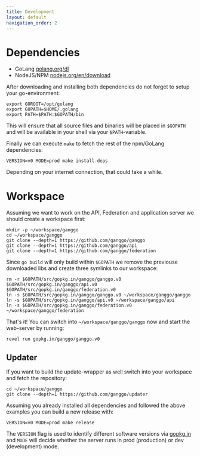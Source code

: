 ```yaml
---
title: Development
layout: default
navigation_order: 2
---
```


# Dependencies

  * GoLang [golang.org/dl](https://golang.org/dl/)
  * NodeJS/NPM [nodejs.org/en/download](https://nodejs.org/en/download/package-manager)

After downloading and installing both dependencies do not forget to setup your go-environment:

    export GOROOT=/opt/golang
    export GOPATH=$HOME/.golang
    export PATH=$PATH:$GOPATH/bin

This will ensure that all source files and binaries will be placed in `$GOPATH` and will be available in your shell via your `$PATH`-variable.

Finally we can execute `make` to fetch the rest of the npm/GoLang dependencies:

    VERSION=v0 MODE=prod make install-deps

Depending on your internet connection, that could take a while.

# Workspace

Assuming we want to work on the API, Federation and application server we should
create a workspace first:

    mkdir -p ~/workspace/ganggo
    cd ~/workspace/ganggo
    git clone --depth=1 https://github.com/ganggo/ganggo
    git clone --depth=1 https://github.com/ganggo/api
    git clone --depth=1 https://github.com/ganggo/federation

Since `go build` will only build within `$GOPATH` we remove the previouse downloaded libs and create three symlinks to our workspace:

    rm -r $GOPATH/src/gopkg.in/ganggo/ganggo.v0 $GOPATH/src/gopkg.in/ganggo/api.v0 $GOPATH/src/gopkg.in/ganggo/federation.v0
    ln -s $GOPATH/src/gopkg.in/ganggo/ganggo.v0 ~/workspace/ganggo/ganggo
    ln -s $GOPATH/src/gopkg.in/ganggo/api.v0 ~/workspace/ganggo/api
    ln -s $GOPATH/src/gopkg.in/ganggo/federation.v0 ~/workspace/ganggo/federation

That's it! You can switch into `~/workspace/ganggo/ganggo` now and start the web-server by running:

    revel run gopkg.in/ganggo/ganggo.v0

## Updater

If you want to build the update-wrapper as well switch into your workspace and fetch the repository:

    cd ~/workspace/ganggo
    git clone --depth=1 https://github.com/ganggo/updater

Assuming you already installed all dependencies and followed the above examples you can build a new release with:

    VERSION=v0 MODE=prod make release

The `VERSION` flag is used to identify different software versions via [gopkg.in](http://gopkg.in) and `MODE` will decide whether the server runs in prod (production) or dev (development) mode.

